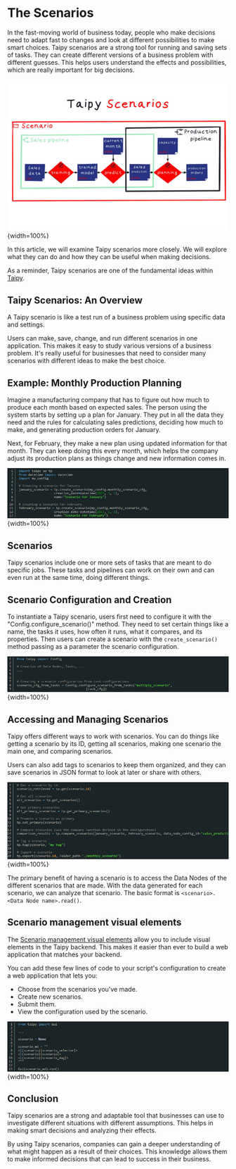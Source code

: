 # The Scenarios

In the fast-moving world of business today, people who make decisions need to adapt fast to changes and look at different possibilities to make smart choices. 
Taipy scenarios are a strong tool for running and saving sets of tasks. They can create different versions of a business problem with different guesses. 
This helps users understand the effects and possibilities, which are really important for big decisions.

![Scenarios](scenario_1_2.png){width=100%}

In this article, we will examine Taipy scenarios more closely. We will explore what they can do and how they can be useful when making decisions.

As a reminder, Taipy scenarios are one of the fundamental ideas within [Taipy](https://docs.taipy.io/en/latest/manuals/about/).

## Taipy Scenarios: An Overview

A Taipy scenario is like a test run of a business problem using specific data and settings.

Users can make, save, change, and run different scenarios in one application. This makes it easy to study various versions of a business problem. 
It's really useful for businesses that need to consider many scenarios with different ideas to make the best choice.

## Example: Monthly Production Planning

Imagine a manufacturing company that has to figure out how much to produce each month based on expected sales. The person using the system starts by setting up a plan for January. 
They put in all the data they need and the rules for calculating sales predictions, deciding how much to make, and generating production orders for January.

Next, for February, they make a new plan using updated information for that month. They can keep doing this every month, which helps the company adjust its production plans as things change and new information comes in.

![Monthly Production Planning](scenario_1.png){width=100%}

## Scenarios

Taipy scenarios include one or more sets of tasks that are meant to do specific jobs. These tasks and pipelines can work on their own and can even run at the same time, doing different things.

## Scenario Configuration and Creation

To instantiate a Taipy scenario, users first need to configure it with the "Config.configure_scenario()" method. They need to set certain things like a name, the tasks it uses, 
how often it runs, what it compares, and its properties.
Then users can create a scenario with the `create_scenario()` method passing as a parameter the scenario configuration.

![Scenario Configuration and Creation](scenario_2.png){width=100%}

## Accessing and Managing Scenarios

Taipy offers different ways to work with scenarios. You can do things like getting a scenario by its ID, getting all scenarios, making one scenario the main one, and comparing scenarios.

Users can also add tags to scenarios to keep them organized, and they can save scenarios in JSON format to look at later or share with others.

![Accessing and Managing Scenarios](scenario_3.png){width=100%}

The primary benefit of having a scenario is to access the Data Nodes of the different scenarios that are made. With the data generated for each scenario, we can analyze that scenario. 
The basic format is `<scenario>.<Data Node name>.read()`.

## Scenario management visual elements

The 
[Scenario management visual elements](https://docs.taipy.io/en/latest/manuals/gui/viselements/controls/#scenario-management-controls)
allow you to include visual elements in the Taipy backend. This makes it easier than ever to build a web application that matches your backend.

You can add these few lines of code to your script's configuration to create a web application that lets you:

- Choose from the scenarios you've made.
- Create new scenarios.
- Submit them.
- View the configuration used by the scenario.

![Scenario management visual elements](scenario_4.png){width=100%}

## Conclusion

Taipy scenarios are a strong and adaptable tool that businesses can use to investigate different situations with different assumptions. This helps in making smart decisions and analyzing their effects.

By using Taipy scenarios, companies can gain a deeper understanding of what might happen as a result of their choices. This knowledge allows them to make informed decisions that can lead to success in their business.
